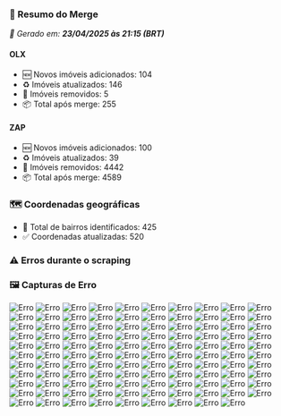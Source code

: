 ### 🔄 Resumo do Merge

_📅 Gerado em: **23/04/2025 às 21:15 (BRT)**_
#### OLX
- 🆕 Novos imóveis adicionados: 104
- ♻️ Imóveis atualizados: 146
- 🛑 Imóveis removidos: 5
- 📦 Total após merge: 255

#### ZAP
- 🆕 Novos imóveis adicionados: 100
- ♻️ Imóveis atualizados: 39
- 🛑 Imóveis removidos: 4442
- 📦 Total após merge: 4589

### 🗺️ Coordenadas geográficas
- 📍 Total de bairros identificados: 425
- ✅ Coordenadas atualizadas: 520

### ⚠️ Erros durante o scraping

### 🖼️ Capturas de Erro
![Erro](https://raw.githubusercontent.com/ApenasGabs/querocasa/84c836058023bb9d76f05e32a9f0d186ace389bf/screenshots/debug_post_click_house-item-1.png)
![Erro](https://raw.githubusercontent.com/ApenasGabs/querocasa/84c836058023bb9d76f05e32a9f0d186ace389bf/screenshots/debug_post_click_house-item-102.png)
![Erro](https://raw.githubusercontent.com/ApenasGabs/querocasa/84c836058023bb9d76f05e32a9f0d186ace389bf/screenshots/debug_post_click_house-item-104.png)
![Erro](https://raw.githubusercontent.com/ApenasGabs/querocasa/84c836058023bb9d76f05e32a9f0d186ace389bf/screenshots/debug_post_click_house-item-13.png)
![Erro](https://raw.githubusercontent.com/ApenasGabs/querocasa/84c836058023bb9d76f05e32a9f0d186ace389bf/screenshots/debug_post_click_house-item-14.png)
![Erro](https://raw.githubusercontent.com/ApenasGabs/querocasa/84c836058023bb9d76f05e32a9f0d186ace389bf/screenshots/debug_post_click_house-item-15.png)
![Erro](https://raw.githubusercontent.com/ApenasGabs/querocasa/84c836058023bb9d76f05e32a9f0d186ace389bf/screenshots/debug_post_click_house-item-19.png)
![Erro](https://raw.githubusercontent.com/ApenasGabs/querocasa/84c836058023bb9d76f05e32a9f0d186ace389bf/screenshots/debug_post_click_house-item-21.png)
![Erro](https://raw.githubusercontent.com/ApenasGabs/querocasa/84c836058023bb9d76f05e32a9f0d186ace389bf/screenshots/debug_post_click_house-item-22.png)
![Erro](https://raw.githubusercontent.com/ApenasGabs/querocasa/84c836058023bb9d76f05e32a9f0d186ace389bf/screenshots/debug_post_click_house-item-23.png)
![Erro](https://raw.githubusercontent.com/ApenasGabs/querocasa/84c836058023bb9d76f05e32a9f0d186ace389bf/screenshots/debug_post_click_house-item-24.png)
![Erro](https://raw.githubusercontent.com/ApenasGabs/querocasa/84c836058023bb9d76f05e32a9f0d186ace389bf/screenshots/debug_post_click_house-item-26.png)
![Erro](https://raw.githubusercontent.com/ApenasGabs/querocasa/84c836058023bb9d76f05e32a9f0d186ace389bf/screenshots/debug_post_click_house-item-29.png)
![Erro](https://raw.githubusercontent.com/ApenasGabs/querocasa/84c836058023bb9d76f05e32a9f0d186ace389bf/screenshots/debug_post_click_house-item-30.png)
![Erro](https://raw.githubusercontent.com/ApenasGabs/querocasa/84c836058023bb9d76f05e32a9f0d186ace389bf/screenshots/debug_post_click_house-item-31.png)
![Erro](https://raw.githubusercontent.com/ApenasGabs/querocasa/84c836058023bb9d76f05e32a9f0d186ace389bf/screenshots/debug_post_click_house-item-33.png)
![Erro](https://raw.githubusercontent.com/ApenasGabs/querocasa/84c836058023bb9d76f05e32a9f0d186ace389bf/screenshots/debug_post_click_house-item-34.png)
![Erro](https://raw.githubusercontent.com/ApenasGabs/querocasa/84c836058023bb9d76f05e32a9f0d186ace389bf/screenshots/debug_post_click_house-item-36.png)
![Erro](https://raw.githubusercontent.com/ApenasGabs/querocasa/84c836058023bb9d76f05e32a9f0d186ace389bf/screenshots/debug_post_click_house-item-38.png)
![Erro](https://raw.githubusercontent.com/ApenasGabs/querocasa/84c836058023bb9d76f05e32a9f0d186ace389bf/screenshots/debug_post_click_house-item-40.png)
![Erro](https://raw.githubusercontent.com/ApenasGabs/querocasa/84c836058023bb9d76f05e32a9f0d186ace389bf/screenshots/debug_post_click_house-item-42.png)
![Erro](https://raw.githubusercontent.com/ApenasGabs/querocasa/84c836058023bb9d76f05e32a9f0d186ace389bf/screenshots/debug_post_click_house-item-43.png)
![Erro](https://raw.githubusercontent.com/ApenasGabs/querocasa/84c836058023bb9d76f05e32a9f0d186ace389bf/screenshots/debug_post_click_house-item-5.png)
![Erro](https://raw.githubusercontent.com/ApenasGabs/querocasa/84c836058023bb9d76f05e32a9f0d186ace389bf/screenshots/debug_post_click_house-item-52.png)
![Erro](https://raw.githubusercontent.com/ApenasGabs/querocasa/84c836058023bb9d76f05e32a9f0d186ace389bf/screenshots/debug_post_click_house-item-53.png)
![Erro](https://raw.githubusercontent.com/ApenasGabs/querocasa/84c836058023bb9d76f05e32a9f0d186ace389bf/screenshots/debug_post_click_house-item-54.png)
![Erro](https://raw.githubusercontent.com/ApenasGabs/querocasa/84c836058023bb9d76f05e32a9f0d186ace389bf/screenshots/debug_post_click_house-item-57.png)
![Erro](https://raw.githubusercontent.com/ApenasGabs/querocasa/84c836058023bb9d76f05e32a9f0d186ace389bf/screenshots/debug_post_click_house-item-6.png)
![Erro](https://raw.githubusercontent.com/ApenasGabs/querocasa/84c836058023bb9d76f05e32a9f0d186ace389bf/screenshots/debug_post_click_house-item-60.png)
![Erro](https://raw.githubusercontent.com/ApenasGabs/querocasa/84c836058023bb9d76f05e32a9f0d186ace389bf/screenshots/debug_post_click_house-item-62.png)
![Erro](https://raw.githubusercontent.com/ApenasGabs/querocasa/84c836058023bb9d76f05e32a9f0d186ace389bf/screenshots/debug_post_click_house-item-63.png)
![Erro](https://raw.githubusercontent.com/ApenasGabs/querocasa/84c836058023bb9d76f05e32a9f0d186ace389bf/screenshots/debug_post_click_house-item-64.png)
![Erro](https://raw.githubusercontent.com/ApenasGabs/querocasa/84c836058023bb9d76f05e32a9f0d186ace389bf/screenshots/debug_post_click_house-item-66.png)
![Erro](https://raw.githubusercontent.com/ApenasGabs/querocasa/84c836058023bb9d76f05e32a9f0d186ace389bf/screenshots/debug_post_click_house-item-69.png)
![Erro](https://raw.githubusercontent.com/ApenasGabs/querocasa/84c836058023bb9d76f05e32a9f0d186ace389bf/screenshots/debug_post_click_house-item-70.png)
![Erro](https://raw.githubusercontent.com/ApenasGabs/querocasa/84c836058023bb9d76f05e32a9f0d186ace389bf/screenshots/debug_post_click_house-item-71.png)
![Erro](https://raw.githubusercontent.com/ApenasGabs/querocasa/84c836058023bb9d76f05e32a9f0d186ace389bf/screenshots/debug_post_click_house-item-72.png)
![Erro](https://raw.githubusercontent.com/ApenasGabs/querocasa/84c836058023bb9d76f05e32a9f0d186ace389bf/screenshots/debug_post_click_house-item-73.png)
![Erro](https://raw.githubusercontent.com/ApenasGabs/querocasa/84c836058023bb9d76f05e32a9f0d186ace389bf/screenshots/debug_post_click_house-item-74.png)
![Erro](https://raw.githubusercontent.com/ApenasGabs/querocasa/84c836058023bb9d76f05e32a9f0d186ace389bf/screenshots/debug_post_click_house-item-76.png)
![Erro](https://raw.githubusercontent.com/ApenasGabs/querocasa/84c836058023bb9d76f05e32a9f0d186ace389bf/screenshots/debug_post_click_house-item-78.png)
![Erro](https://raw.githubusercontent.com/ApenasGabs/querocasa/84c836058023bb9d76f05e32a9f0d186ace389bf/screenshots/debug_post_click_house-item-79.png)
![Erro](https://raw.githubusercontent.com/ApenasGabs/querocasa/84c836058023bb9d76f05e32a9f0d186ace389bf/screenshots/debug_post_click_house-item-80.png)
![Erro](https://raw.githubusercontent.com/ApenasGabs/querocasa/84c836058023bb9d76f05e32a9f0d186ace389bf/screenshots/debug_post_click_house-item-81.png)
![Erro](https://raw.githubusercontent.com/ApenasGabs/querocasa/84c836058023bb9d76f05e32a9f0d186ace389bf/screenshots/debug_post_click_house-item-84.png)
![Erro](https://raw.githubusercontent.com/ApenasGabs/querocasa/84c836058023bb9d76f05e32a9f0d186ace389bf/screenshots/debug_post_click_house-item-85.png)
![Erro](https://raw.githubusercontent.com/ApenasGabs/querocasa/84c836058023bb9d76f05e32a9f0d186ace389bf/screenshots/debug_post_click_house-item-86.png)
![Erro](https://raw.githubusercontent.com/ApenasGabs/querocasa/84c836058023bb9d76f05e32a9f0d186ace389bf/screenshots/debug_post_click_house-item-88.png)
![Erro](https://raw.githubusercontent.com/ApenasGabs/querocasa/84c836058023bb9d76f05e32a9f0d186ace389bf/screenshots/debug_post_click_house-item-89.png)
![Erro](https://raw.githubusercontent.com/ApenasGabs/querocasa/84c836058023bb9d76f05e32a9f0d186ace389bf/screenshots/debug_post_click_house-item-9.png)
![Erro](https://raw.githubusercontent.com/ApenasGabs/querocasa/84c836058023bb9d76f05e32a9f0d186ace389bf/screenshots/debug_post_click_house-item-92.png)
![Erro](https://raw.githubusercontent.com/ApenasGabs/querocasa/84c836058023bb9d76f05e32a9f0d186ace389bf/screenshots/debug_post_click_house-item-94.png)
![Erro](https://raw.githubusercontent.com/ApenasGabs/querocasa/84c836058023bb9d76f05e32a9f0d186ace389bf/screenshots/debug_post_click_house-item-97.png)
![Erro](https://raw.githubusercontent.com/ApenasGabs/querocasa/84c836058023bb9d76f05e32a9f0d186ace389bf/screenshots/debug_post_click_house-item-99.png)
![Erro](https://raw.githubusercontent.com/ApenasGabs/querocasa/84c836058023bb9d76f05e32a9f0d186ace389bf/screenshots/debug_pre_click_house-item-1.png)
![Erro](https://raw.githubusercontent.com/ApenasGabs/querocasa/84c836058023bb9d76f05e32a9f0d186ace389bf/screenshots/debug_pre_click_house-item-102.png)
![Erro](https://raw.githubusercontent.com/ApenasGabs/querocasa/84c836058023bb9d76f05e32a9f0d186ace389bf/screenshots/debug_pre_click_house-item-104.png)
![Erro](https://raw.githubusercontent.com/ApenasGabs/querocasa/84c836058023bb9d76f05e32a9f0d186ace389bf/screenshots/debug_pre_click_house-item-13.png)
![Erro](https://raw.githubusercontent.com/ApenasGabs/querocasa/84c836058023bb9d76f05e32a9f0d186ace389bf/screenshots/debug_pre_click_house-item-14.png)
![Erro](https://raw.githubusercontent.com/ApenasGabs/querocasa/84c836058023bb9d76f05e32a9f0d186ace389bf/screenshots/debug_pre_click_house-item-15.png)
![Erro](https://raw.githubusercontent.com/ApenasGabs/querocasa/84c836058023bb9d76f05e32a9f0d186ace389bf/screenshots/debug_pre_click_house-item-19.png)
![Erro](https://raw.githubusercontent.com/ApenasGabs/querocasa/84c836058023bb9d76f05e32a9f0d186ace389bf/screenshots/debug_pre_click_house-item-21.png)
![Erro](https://raw.githubusercontent.com/ApenasGabs/querocasa/84c836058023bb9d76f05e32a9f0d186ace389bf/screenshots/debug_pre_click_house-item-22.png)
![Erro](https://raw.githubusercontent.com/ApenasGabs/querocasa/84c836058023bb9d76f05e32a9f0d186ace389bf/screenshots/debug_pre_click_house-item-23.png)
![Erro](https://raw.githubusercontent.com/ApenasGabs/querocasa/84c836058023bb9d76f05e32a9f0d186ace389bf/screenshots/debug_pre_click_house-item-24.png)
![Erro](https://raw.githubusercontent.com/ApenasGabs/querocasa/84c836058023bb9d76f05e32a9f0d186ace389bf/screenshots/debug_pre_click_house-item-26.png)
![Erro](https://raw.githubusercontent.com/ApenasGabs/querocasa/84c836058023bb9d76f05e32a9f0d186ace389bf/screenshots/debug_pre_click_house-item-29.png)
![Erro](https://raw.githubusercontent.com/ApenasGabs/querocasa/84c836058023bb9d76f05e32a9f0d186ace389bf/screenshots/debug_pre_click_house-item-30.png)
![Erro](https://raw.githubusercontent.com/ApenasGabs/querocasa/84c836058023bb9d76f05e32a9f0d186ace389bf/screenshots/debug_pre_click_house-item-31.png)
![Erro](https://raw.githubusercontent.com/ApenasGabs/querocasa/84c836058023bb9d76f05e32a9f0d186ace389bf/screenshots/debug_pre_click_house-item-33.png)
![Erro](https://raw.githubusercontent.com/ApenasGabs/querocasa/84c836058023bb9d76f05e32a9f0d186ace389bf/screenshots/debug_pre_click_house-item-34.png)
![Erro](https://raw.githubusercontent.com/ApenasGabs/querocasa/84c836058023bb9d76f05e32a9f0d186ace389bf/screenshots/debug_pre_click_house-item-36.png)
![Erro](https://raw.githubusercontent.com/ApenasGabs/querocasa/84c836058023bb9d76f05e32a9f0d186ace389bf/screenshots/debug_pre_click_house-item-38.png)
![Erro](https://raw.githubusercontent.com/ApenasGabs/querocasa/84c836058023bb9d76f05e32a9f0d186ace389bf/screenshots/debug_pre_click_house-item-40.png)
![Erro](https://raw.githubusercontent.com/ApenasGabs/querocasa/84c836058023bb9d76f05e32a9f0d186ace389bf/screenshots/debug_pre_click_house-item-42.png)
![Erro](https://raw.githubusercontent.com/ApenasGabs/querocasa/84c836058023bb9d76f05e32a9f0d186ace389bf/screenshots/debug_pre_click_house-item-43.png)
![Erro](https://raw.githubusercontent.com/ApenasGabs/querocasa/84c836058023bb9d76f05e32a9f0d186ace389bf/screenshots/debug_pre_click_house-item-5.png)
![Erro](https://raw.githubusercontent.com/ApenasGabs/querocasa/84c836058023bb9d76f05e32a9f0d186ace389bf/screenshots/debug_pre_click_house-item-52.png)
![Erro](https://raw.githubusercontent.com/ApenasGabs/querocasa/84c836058023bb9d76f05e32a9f0d186ace389bf/screenshots/debug_pre_click_house-item-53.png)
![Erro](https://raw.githubusercontent.com/ApenasGabs/querocasa/84c836058023bb9d76f05e32a9f0d186ace389bf/screenshots/debug_pre_click_house-item-54.png)
![Erro](https://raw.githubusercontent.com/ApenasGabs/querocasa/84c836058023bb9d76f05e32a9f0d186ace389bf/screenshots/debug_pre_click_house-item-57.png)
![Erro](https://raw.githubusercontent.com/ApenasGabs/querocasa/84c836058023bb9d76f05e32a9f0d186ace389bf/screenshots/debug_pre_click_house-item-6.png)
![Erro](https://raw.githubusercontent.com/ApenasGabs/querocasa/84c836058023bb9d76f05e32a9f0d186ace389bf/screenshots/debug_pre_click_house-item-60.png)
![Erro](https://raw.githubusercontent.com/ApenasGabs/querocasa/84c836058023bb9d76f05e32a9f0d186ace389bf/screenshots/debug_pre_click_house-item-62.png)
![Erro](https://raw.githubusercontent.com/ApenasGabs/querocasa/84c836058023bb9d76f05e32a9f0d186ace389bf/screenshots/debug_pre_click_house-item-63.png)
![Erro](https://raw.githubusercontent.com/ApenasGabs/querocasa/84c836058023bb9d76f05e32a9f0d186ace389bf/screenshots/debug_pre_click_house-item-64.png)
![Erro](https://raw.githubusercontent.com/ApenasGabs/querocasa/84c836058023bb9d76f05e32a9f0d186ace389bf/screenshots/debug_pre_click_house-item-66.png)
![Erro](https://raw.githubusercontent.com/ApenasGabs/querocasa/84c836058023bb9d76f05e32a9f0d186ace389bf/screenshots/debug_pre_click_house-item-69.png)
![Erro](https://raw.githubusercontent.com/ApenasGabs/querocasa/84c836058023bb9d76f05e32a9f0d186ace389bf/screenshots/debug_pre_click_house-item-70.png)
![Erro](https://raw.githubusercontent.com/ApenasGabs/querocasa/84c836058023bb9d76f05e32a9f0d186ace389bf/screenshots/debug_pre_click_house-item-71.png)
![Erro](https://raw.githubusercontent.com/ApenasGabs/querocasa/84c836058023bb9d76f05e32a9f0d186ace389bf/screenshots/debug_pre_click_house-item-72.png)
![Erro](https://raw.githubusercontent.com/ApenasGabs/querocasa/84c836058023bb9d76f05e32a9f0d186ace389bf/screenshots/debug_pre_click_house-item-73.png)
![Erro](https://raw.githubusercontent.com/ApenasGabs/querocasa/84c836058023bb9d76f05e32a9f0d186ace389bf/screenshots/debug_pre_click_house-item-74.png)
![Erro](https://raw.githubusercontent.com/ApenasGabs/querocasa/84c836058023bb9d76f05e32a9f0d186ace389bf/screenshots/debug_pre_click_house-item-76.png)
![Erro](https://raw.githubusercontent.com/ApenasGabs/querocasa/84c836058023bb9d76f05e32a9f0d186ace389bf/screenshots/debug_pre_click_house-item-78.png)
![Erro](https://raw.githubusercontent.com/ApenasGabs/querocasa/84c836058023bb9d76f05e32a9f0d186ace389bf/screenshots/debug_pre_click_house-item-79.png)
![Erro](https://raw.githubusercontent.com/ApenasGabs/querocasa/84c836058023bb9d76f05e32a9f0d186ace389bf/screenshots/debug_pre_click_house-item-80.png)
![Erro](https://raw.githubusercontent.com/ApenasGabs/querocasa/84c836058023bb9d76f05e32a9f0d186ace389bf/screenshots/debug_pre_click_house-item-81.png)
![Erro](https://raw.githubusercontent.com/ApenasGabs/querocasa/84c836058023bb9d76f05e32a9f0d186ace389bf/screenshots/debug_pre_click_house-item-84.png)
![Erro](https://raw.githubusercontent.com/ApenasGabs/querocasa/84c836058023bb9d76f05e32a9f0d186ace389bf/screenshots/debug_pre_click_house-item-85.png)
![Erro](https://raw.githubusercontent.com/ApenasGabs/querocasa/84c836058023bb9d76f05e32a9f0d186ace389bf/screenshots/debug_pre_click_house-item-86.png)
![Erro](https://raw.githubusercontent.com/ApenasGabs/querocasa/84c836058023bb9d76f05e32a9f0d186ace389bf/screenshots/debug_pre_click_house-item-88.png)
![Erro](https://raw.githubusercontent.com/ApenasGabs/querocasa/84c836058023bb9d76f05e32a9f0d186ace389bf/screenshots/debug_pre_click_house-item-89.png)
![Erro](https://raw.githubusercontent.com/ApenasGabs/querocasa/84c836058023bb9d76f05e32a9f0d186ace389bf/screenshots/debug_pre_click_house-item-9.png)
![Erro](https://raw.githubusercontent.com/ApenasGabs/querocasa/84c836058023bb9d76f05e32a9f0d186ace389bf/screenshots/debug_pre_click_house-item-92.png)
![Erro](https://raw.githubusercontent.com/ApenasGabs/querocasa/84c836058023bb9d76f05e32a9f0d186ace389bf/screenshots/debug_pre_click_house-item-94.png)
![Erro](https://raw.githubusercontent.com/ApenasGabs/querocasa/84c836058023bb9d76f05e32a9f0d186ace389bf/screenshots/debug_pre_click_house-item-97.png)
![Erro](https://raw.githubusercontent.com/ApenasGabs/querocasa/84c836058023bb9d76f05e32a9f0d186ace389bf/screenshots/debug_pre_click_house-item-99.png)
![Erro](https://raw.githubusercontent.com/ApenasGabs/querocasa/84c836058023bb9d76f05e32a9f0d186ace389bf/screenshots/erro_olx_23_de_abril_de_2025_às_19-55-03.png)

